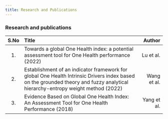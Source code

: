 ```yaml
---
title: Research and Publications
---
```

### Research and publications 

| S.No   |      Title                                 | Author
| :-----:| :------------------------------------------|-------:
|  1.    | Towards a global One Health index: a potential assessment tool for One Health performance (2022)   | Lu et al.
|  2.    | Establishment of an indicator framework for global One Health Intrinsic Drivers index based on the grounded theory and fuzzy analytical hierarchy-entropy weight method (2022)  | Wang et al.
|  3.    | Evidence Based on Global One Health Index: An Assessment Tool for One Health Performance (2018)       | Yang et al. 

